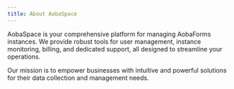 ```yaml
---
title: About AobaSpace
---
```


AobaSpace is your comprehensive platform for managing AobaForms instances.
We provide robust tools for user management, instance monitoring,
billing, and dedicated support, all designed to streamline your operations.

Our mission is to empower businesses with intuitive and powerful solutions
for their data collection and management needs.